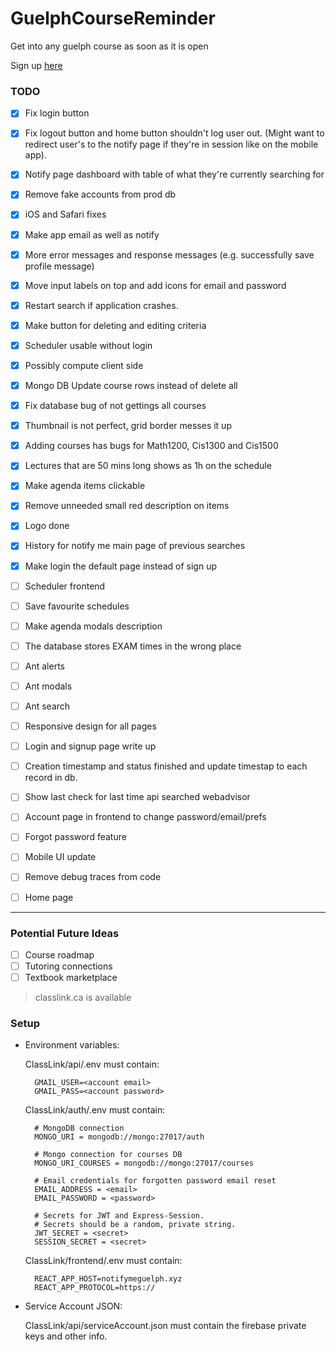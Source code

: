 # GuelphCourseReminder
Get into any guelph course as soon as it is open

Sign up [here](https://notifymeguelph.xyz/)

### TODO
- [x] Fix login button
- [x] Fix logout button and home button shouldn't log user out. (Might want to redirect user's to the notify page if they're in session like on the mobile app).
- [x] Notify page dashboard with table of what they're currently searching for
- [x] Remove fake accounts from prod db
- [x] iOS and Safari fixes
- [x] Make app email as well as notify
- [x] More error messages and response messages (e.g. successfully save profile message)
- [x] Move input labels on top and add icons for email and password
- [x] Restart search if application crashes.
- [x] Make button for deleting and editing criteria
- [x] Scheduler usable without login
- [x] Possibly compute client side
- [x] Mongo DB Update course rows instead of delete all
- [x] Fix database bug of not gettings all courses
- [x] Thumbnail is not perfect, grid border messes it up
- [x] Adding courses has bugs for Math1200, Cis1300 and Cis1500
- [x] Lectures that are 50 mins long shows as 1h on the schedule
- [x] Make agenda items clickable
- [x] Remove unneeded small red description on items
- [x] Logo done
- [x] History for notify me main page of previous searches
- [x] Make login the default page instead of sign up

- [ ] Scheduler frontend
- [ ] Save favourite schedules
- [ ] Make agenda modals description
- [ ] The database stores EXAM times in the wrong place

- [ ] Ant alerts
- [ ] Ant modals
- [ ] Ant search

- [ ] Responsive design for all pages
- [ ] Login and signup page write up
- [ ] Creation timestamp and status finished and update timestap to each record in db.
- [ ] Show last check for last time api searched webadvisor
- [ ] Account page in frontend to change password/email/prefs
- [ ] Forgot password feature
- [ ] Mobile UI update
- [ ] Remove debug traces from code
- [ ] Home page
---
### Potential Future Ideas
- [ ] Course roadmap
- [ ] Tutoring connections
- [ ] Textbook marketplace

> classlink.ca is available

### Setup
- Environment variables:

    ClassLink/api/.env must contain:

        GMAIL_USER=<account email>
        GMAIL_PASS=<account password>
    
    ClassLink/auth/.env must contain:
        
        # MongoDB connection
        MONGO_URI = mongodb://mongo:27017/auth
        
        # Mongo connection for courses DB
        MONGO_URI_COURSES = mongodb://mongo:27017/courses

        # Email credentials for forgotten password email reset
        EMAIL_ADDRESS = <email>
        EMAIL_PASSWORD = <password>

        # Secrets for JWT and Express-Session.
        # Secrets should be a random, private string.
        JWT_SECRET = <secret>
        SESSION_SECRET = <secret>

        
    ClassLink/frontend/.env must contain:
        
        REACT_APP_HOST=notifymeguelph.xyz
        REACT_APP_PROTOCOL=https://

- Service Account JSON:

    ClassLink/api/serviceAccount.json must contain the firebase private keys and other info.
